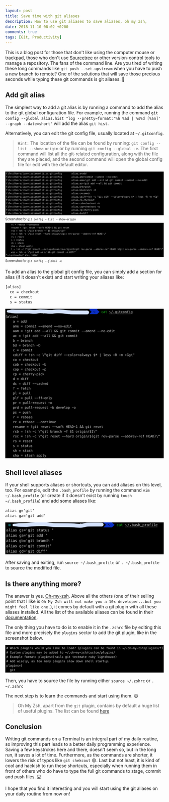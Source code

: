 ```yaml
---
layout: post
title: Save time with git aliases
description: How to use git aliases to save aliases, oh my zsh, 
date: 2018-11-10 08:02 +0200
comments: true
tags: [Git, Productivity]
---
```



This is a blog post for those that don't like using the computer mouse or trackpad, those who don't use [Sourcetree](https://www.sourcetreeapp.com/) or other version-control tools to manage a repository.
The fans of the command line. Are you tired of writing these long commands like `git push --set-upstream` when you have to push a new branch to remote? One of the solutions that will save those precious seconds while typing these git commands is git aliases. :rocket:


## Add git alias
The simplest way to add a git alias is by running a command to add the alias to the git global configuration file.
For example, running the command `git config --global alias.hist "log --pretty=format:'%h %ad | %s%d [%an]' --graph --date=short"` will add the alias `git hist`.

Alternatively, you can edit the git config file, usually located at `~/.gitconfig`.

> `Hint:` The location of the file can be found by running: `git config --list --show-origin` or by running `git config --global -e`. The first command will list all the git-related configuration, along with the file they are placed, and the second command will open the global config file for edit with the default editor.

![Git Config list screenshot](/assets/git_aliases/git_config_list.png)
<sub><sup>Screenshot for `git config --list --show-origin`</sup></sub>
![Git Config global -e screenshot](/assets/git_aliases/git_config_global_e.png)
<sub><sup>Screenshot for `git config --global -e`</sup></sub>

To add an alias to the global git config file, you can simply add a section for alias (if it doesn't exist) and start writing your aliases like:
```
[alias]
  co = checkout
  c = commit
  s = status
```

![Git Config aliases screenshot](/assets/git_aliases/git_config_aliases.png)

## Shell level aliases
If your shell supports aliases or shortcuts, you can add aliases on this level, too. For example, edit the `.bash_profile` by running the command
`vim  ~/.bash_profile` (or create if it doesn't exist by running `touch ~/.bash_profile`) and add some aliases like:
```
alias g='git'
alias ga='git add'
```

![Bash profile screenshot](/assets/git_aliases/bash_profile.png)

After saving and exiting, run `source ~/.bash_profile` or `. ~/.bash_profile` to source the modified file.

## Is there anything more?
The answer is yes. [Oh-my-zsh](https://github.com/robbyrussell/oh-my-zsh). Above all the others (one of their selling point that I like is `Oh My Zsh will not make you a 10x developer...but you might feel like one.`), it comes by default with a git plugin with all these aliases installed. All the list of the available aliases can be found in their [documentation](https://github.com/robbyrussell/oh-my-zsh/wiki/Plugin:git).

The only thing you have to do is to enable it in the `.zshrc` file by editing this file and more precisely the `plugins` sector to add the git plugin, like in the screenshot below.

![Oh-my-zsh plugins screenshot](/assets/git_aliases/oh_my_zsh_plugins.png)

Then, you have to source the file by running either `source ~/.zshrc` or `. ~/.zshrc`

The next step is to learn the commands and start using them. :smile:

> Oh My Zsh, apart from the `git` plugin, contains by default a  huge list of useful plugins. The list can be found [here](https://github.com/robbyrussell/oh-my-zsh/wiki/Plugins)

## Conclusion

Writing git commands on a Terminal is an integral part of my daily routine, so improving this part leads to a better daily programming experience. Saving a few keystrokes here and there, doesn't seem so, but in the long run, it saves a lot of time. Furthermore, as the commands are shorter, it lowers the risk of typos like `git chekcout` :smile:. Last but not least, it is kind of cool and hackish to run these shortcuts, especially when running them in front of others who do have to type the full git commands to stage, commit and push files. :computer:

I hope that you find it interesting and you will start using the git aliases on your daily routine from now on!
